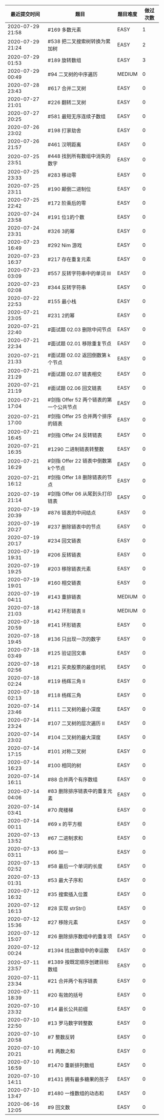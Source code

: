 | 最近提交时间 | 题目 | 题目难度 | 做过次数 |
| ---- | ---- | ---- | ---- |
|2020-07-29 21:58|#169 多数元素|EASY|1|
|2020-07-29 21:24|#538 把二叉搜索树转换为累加树|EASY|2|
|2020-07-29 01:53|#189 旋转数组|EASY|3|
|2020-07-29 00:49|#94 二叉树的中序遍历|MEDIUM|0|
|2020-07-28 23:43|#617 合并二叉树|EASY|0|
|2020-07-27 21:01|#226 翻转二叉树|EASY|0|
|2020-07-27 20:25|#581 最短无序连续子数组|EASY|0|
|2020-07-26 23:02|#198 打家劫舍|EASY|0|
|2020-07-26 21:57|#461 汉明距离|EASY|0|
|2020-07-25 23:51|#448 找到所有数组中消失的数字|EASY|0|
|2020-07-25 23:33|#283 移动零|EASY|0|
|2020-07-25 23:11|#190 颠倒二进制位|EASY|0|
|2020-07-25 22:42|#172 阶乘后的零|EASY|0|
|2020-07-24 23:58|#191 位1的个数|EASY|0|
|2020-07-24 23:31|#326 3的幂|EASY|0|
|2020-07-23 16:49|#292 Nim 游戏|EASY|0|
|2020-07-23 16:37|#217 存在重复元素|EASY|0|
|2020-07-23 03:09|#557 反转字符串中的单词 III|EASY|0|
|2020-07-23 02:08|#344 反转字符串|EASY|0|
|2020-07-22 22:53|#155 最小栈|EASY|0|
|2020-07-21 23:05|#231 2的幂|EASY|0|
|2020-07-21 22:40|#面试题 02.03 删除中间节点|EASY|0|
|2020-07-21 22:34|#面试题 02.01 移除重复节点|EASY|0|
|2020-07-21 21:33|#面试题 02.02 返回倒数第 k 个节点|EASY|0|
|2020-07-21 21:29|#面试题 02.07 链表相交|EASY|0|
|2020-07-21 21:19|#面试题 02.06 回文链表|EASY|0|
|2020-07-21 17:04|#剑指 Offer 52 两个链表的第一个公共节点|EASY|0|
|2020-07-21 17:00|#剑指 Offer 25 合并两个排序的链表|EASY|0|
|2020-07-21 16:45|#剑指 Offer 24 反转链表|EASY|0|
|2020-07-21 16:35|#1290 二进制链表转整数|EASY|0|
|2020-07-21 16:29|#剑指 Offer 22 链表中倒数第k个节点|EASY|0|
|2020-07-21 16:12|#剑指 Offer 18 删除链表的节点|EASY|0|
|2020-07-19 21:14|#剑指 Offer 06 从尾到头打印链表|EASY|0|
|2020-07-19 20:39|#876 链表的中间结点|EASY|0|
|2020-07-19 20:27|#237 删除链表中的节点|EASY|0|
|2020-07-19 20:17|#234 回文链表|EASY|0|
|2020-07-19 19:31|#206 反转链表|EASY|0|
|2020-07-19 19:25|#203 移除链表元素|EASY|0|
|2020-07-19 19:01|#160 相交链表|EASY|0|
|2020-07-19 04:11|#143 重排链表|MEDIUM|0|
|2020-07-18 21:03|#142 环形链表 II|MEDIUM|0|
|2020-07-18 20:59|#141 环形链表|EASY|0|
|2020-07-18 19:45|#136 只出现一次的数字|EASY|0|
|2020-07-18 03:49|#125 验证回文串|EASY|0|
|2020-07-18 02:56|#121 买卖股票的最佳时机|EASY|0|
|2020-07-18 02:24|#119 杨辉三角 II|EASY|0|
|2020-07-18 02:13|#118 杨辉三角|EASY|0|
|2020-07-14 23:46|#111 二叉树的最小深度|EASY|0|
|2020-07-14 23:24|#107 二叉树的层次遍历 II|EASY|0|
|2020-07-14 23:02|#104 二叉树的最大深度|EASY|0|
|2020-07-14 17:15|#101 对称二叉树|EASY|0|
|2020-07-14 16:23|#100 相同的树|EASY|0|
|2020-07-14 16:11|#88 合并两个有序数组|EASY|0|
|2020-07-14 04:06|#83 删除排序链表中的重复元素|EASY|0|
|2020-07-14 03:41|#70 爬楼梯|EASY|0|
|2020-07-14 00:11|#69 x 的平方根|EASY|0|
|2020-07-13 13:52|#67 二进制求和|EASY|0|
|2020-07-13 03:11|#66 加一|EASY|0|
|2020-07-13 02:52|#58 最后一个单词的长度|EASY|0|
|2020-07-13 01:31|#53 最大子序和|EASY|0|
|2020-07-12 16:32|#35 搜索插入位置|EASY|0|
|2020-07-12 16:13|#28 实现 strStr()|EASY|0|
|2020-07-12 15:36|#27 移除元素|EASY|0|
|2020-07-12 15:07|#26 删除排序数组中的重复项|EASY|0|
|2020-07-12 00:24|#1394 找出数组中的幸运数|EASY|0|
|2020-07-11 23:57|#1389 按既定顺序创建目标数组|EASY|0|
|2020-07-11 23:34|#21 合并两个有序链表|EASY|0|
|2020-07-11 18:39|#20 有效的括号|EASY|0|
|2020-07-10 23:32|#14 最长公共前缀|EASY|0|
|2020-07-10 22:50|#13 罗马数字转整数|EASY|0|
|2020-07-10 20:58|#7 整数反转|EASY|0|
|2020-07-10 20:21|#1 两数之和|EASY|0|
|2020-07-10 16:59|#1470 重新排列数组|EASY|0|
|2020-07-10 14:11|#1431 拥有最多糖果的孩子|EASY|0|
|2020-07-10 13:47|#1480 一维数组的动态和|EASY|0|
|2020-06-16 12:05|#9 回文数|EASY|0|
